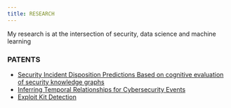 ```yaml
---
title: RESEARCH 
---
```

My research is at the intersection of security, data science and machine learning

### PATENTS
* [Security Incident Disposition Predictions Based on cognitive evaluation of security knowledge graphs](https://patents.google.com/patent/US11308211B2/en)
* [Inferring Temporal Relationships for Cybersecurity Events](https://patents.google.com/patent/US11082434B2/en) 
* [Exploit Kit Detection](https://patents.google.com/patent/US20200244686A1/en)